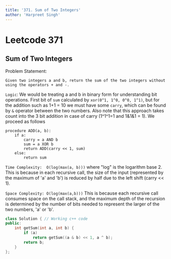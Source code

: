 ```yaml
---
title: '371. Sum of Two Integers'
author: 'Harpreet Singh'
---
```

# Leetcode 371
## Sum of Two Integers
Problem Statement:

```Given two integers a and b, return the sum of the two integers without using the operators + and -.```

```Logic```:
We would be treating a and b in binary form for understanding bit operations.
First bit of ```sum``` calculated by ```xor(0^1, 1^0, 0^0, 1^1)```, but for the addition such as 1+1 = 10 we must have some ```carry```, which can be found by ```&``` operator between the two numbers. Also note that this approach takes count into the 3 bit addition in case of carry (1^1^1=1 and 1&1&1 = 1).
We proceed as follows 
```
procedure ADD(a, b):
    if a:
        carry = a AND b
        sum = a XOR b
        return ADD(carry << 1, sum)
    else:
        return sum
```


```Time Complexity:  O(log(max(a, b)))``` where "log" is the logarithm base 2.
This is because in each recursive call, the size of the input (represented by the maximum of 'a' and 'b') is reduced by half due to the left shift (carry << 1).


```Space Complexity: O(log(max(a,b)))```
This is because each recursive call consumes space on the call stack, and the maximum depth of the recursion is determined by the number of bits needed to represent the larger of the two numbers, 'a' or 'b'.


```cpp
class Solution { // Working c++ code
public:
    int getSum(int a, int b) {
        if (a)
            return getSum((a & b) << 1, a ^ b);
        return b;
    }
};
```

